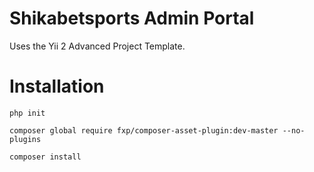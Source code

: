 Shikabetsports Admin Portal
===============================

Uses the Yii 2 Advanced Project Template.


Installation
=============
    php init

    composer global require fxp/composer-asset-plugin:dev-master --no-plugins

    composer install
